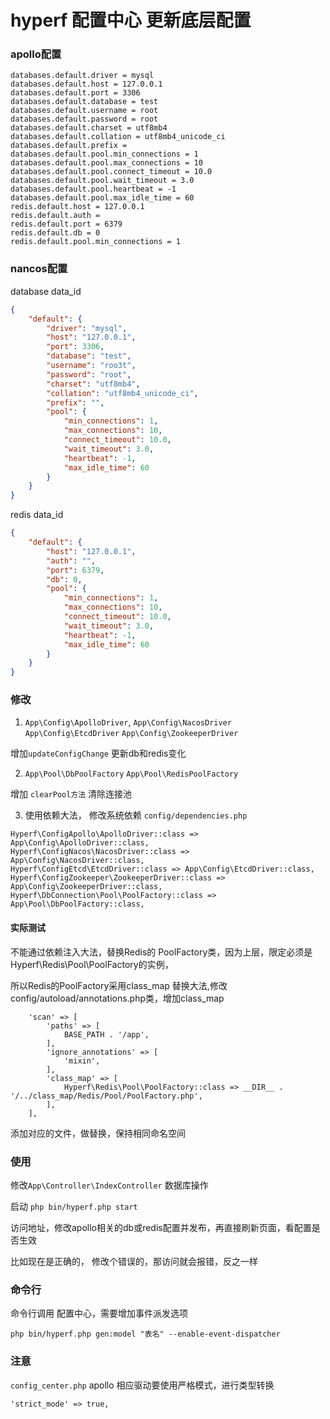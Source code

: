 # hyperf 配置中心 更新底层配置

### apollo配置
```
databases.default.driver = mysql
databases.default.host = 127.0.0.1
databases.default.port = 3306
databases.default.database = test
databases.default.username = root
databases.default.password = root
databases.default.charset = utf8mb4
databases.default.collation = utf8mb4_unicode_ci
databases.default.prefix = 
databases.default.pool.min_connections = 1
databases.default.pool.max_connections = 10
databases.default.pool.connect_timeout = 10.0
databases.default.pool.wait_timeout = 3.0
databases.default.pool.heartbeat = -1
databases.default.pool.max_idle_time = 60
redis.default.host = 127.0.0.1
redis.default.auth = 
redis.default.port = 6379
redis.default.db = 0
redis.default.pool.min_connections = 1
```

### nancos配置
database data_id
```json
{
    "default": {
        "driver": "mysql",
        "host": "127.0.0.1",
        "port": 3306,
        "database": "test",
        "username": "roo3t",
        "password": "root",
        "charset": "utf8mb4",
        "collation": "utf8mb4_unicode_ci",
        "prefix": "",
        "pool": {
            "min_connections": 1,
            "max_connections": 10,
            "connect_timeout": 10.0,
            "wait_timeout": 3.0,
            "heartbeat": -1,
            "max_idle_time": 60
        }
    }
}
```
redis data_id
```json
{
    "default": {
        "host": "127.0.0.1",
        "auth": "",
        "port": 6379,
        "db": 0,
        "pool": {
            "min_connections": 1,
            "max_connections": 10,
            "connect_timeout": 10.0,
            "wait_timeout": 3.0,
            "heartbeat": -1,
            "max_idle_time": 60
        }
    }
}
```

### 修改

1. `App\Config\ApolloDriver`, `App\Config\NacosDriver` `App\Config\EtcdDriver` `App\Config\ZookeeperDriver`

增加`updateConfigChange` 更新db和redis变化

2. `App\Pool\DbPoolFactory` `App\Pool\RedisPoolFactory`

增加 `clearPool方法`  清除连接池

3. 使用依赖大法， 修改系统依赖 `config/dependencies.php` 

```
Hyperf\ConfigApollo\ApolloDriver::class => App\Config\ApolloDriver::class,
Hyperf\ConfigNacos\NacosDriver::class => App\Config\NacosDriver::class,
Hyperf\ConfigEtcd\EtcdDriver::class => App\Config\EtcdDriver::class,
Hyperf\ConfigZookeeper\ZookeeperDriver::class => App\Config\ZookeeperDriver::class,
Hyperf\DbConnection\Pool\PoolFactory::class => App\Pool\DbPoolFactory::class,
```

#### 实际测试

不能通过依赖注入大法，替换Redis的 PoolFactory类，因为上层，限定必须是  Hyperf\Redis\Pool\PoolFactory的实例，

所以Redis的PoolFactory采用class_map 替换大法,修改 config/autoload/annotations.php类，增加class_map
```
    'scan' => [
        'paths' => [
            BASE_PATH . '/app',
        ],
        'ignore_annotations' => [
            'mixin',
        ],
        'class_map' => [
            Hyperf\Redis\Pool\PoolFactory::class => __DIR__ . '/../class_map/Redis/Pool/PoolFactory.php',
        ],
    ],
```
添加对应的文件，做替换，保持相同命名空间

### 使用

修改`App\Controller\IndexController` 数据库操作

启动 `php bin/hyperf.php start`

访问地址，修改apollo相关的db或redis配置并发布，再直接刷新页面，看配置是否生效

比如现在是正确的， 修改个错误的，那访问就会报错，反之一样

### 命令行

命令行调用 配置中心，需要增加事件派发选项

```
php bin/hyperf.php gen:model "表名" --enable-event-dispatcher
```

### 注意

`config_center.php` apollo 相应驱动要使用严格模式，进行类型转换
```
'strict_mode' => true,
```
